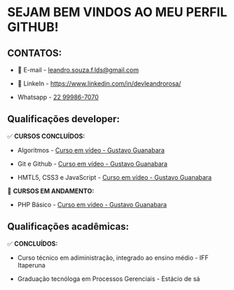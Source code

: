 # **SEJAM BEM VINDOS AO MEU PERFIL GITHUB!**


## CONTATOS: 

* 📩 E-mail - [leandro.souza.f.lds@gmail.com](mailto:leandro.souza.f.lds@gmail.com)

* 🪪 LinkeIn - https://www.linkedin.com/in/devleandrorosa/

* <a href="https://api.whatsapp.com/send?l=pt&amp;phone=5522999867070"><img 
src="https://i.imgur.com/ryESuZ5.png" style="height:15px; position:fixed; bottom: 25px; right: 
25px; z-index:99999;" data-selector="img"></a>  Whatsapp - [22 99986-7070](https://api.whatsapp.com/send/?phone=5522999867070&text=Olá%21Tenho+uma+proposta+que+possa+te+interessar,+podemos+conversar?&type=phone_number&app_absent=0)


## Qualificações developer:


✅ **CURSOS CONCLUÍDOS:** 

* Algoritmos - [Curso em vídeo - Gustavo Guanabara](https://www.cursoemvideo.com/curso/curso-de-algoritmo/)

* Git e Github - [Curso em vídeo - Gustavo Guanabara](https://www.cursoemvideo.com/curso/curso-de-git-e-github/) 

* HMTL5, CSS3 e JavaScript - [Curso em vídeo - Gustavo Guanabara](https://www.cursoemvideo.com/curso/html5/)


🎯 **CURSOS EM ANDAMENTO:**

* PHP Básico - [Curso em vídeo - Gustavo Guanabara](https://www.cursoemvideo.com/curso/php-basico/)


## Qualificações acadêmicas:

✅ **CONCLUÍDOS:** 

* Curso técnico em adiministração, integrado ao ensino médio - IFF Itaperuna

* Graduação tecnóloga em Processos Gerenciais - Estácio de sá
